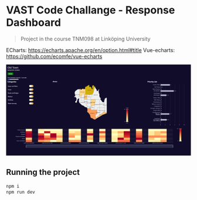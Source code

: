 # VAST Code Challange - Response Dashboard
> Project in the course TNM098 at Linköping University

ECharts: https://echarts.apache.org/en/option.html#title
Vue-echarts: https://github.com/ecomfe/vue-echarts

![Dashboard screenshot](https://raw.githubusercontent.com/fredrikburmester/TNM098/main/public/tnm098_screenshot.png)

## Running the project
```
npm i
npm run dev
```
